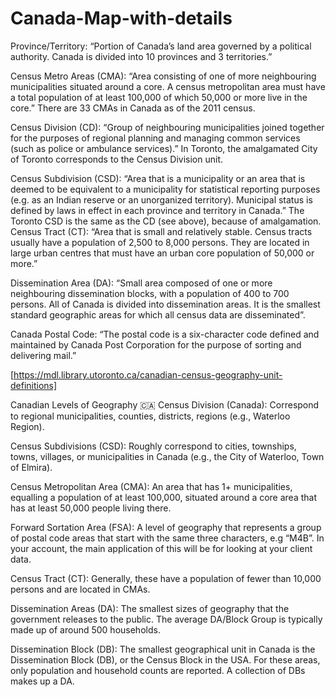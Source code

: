 # Canada-Map-with-details

Province/Territory: “Portion of Canada’s land area governed by a political authority. Canada is divided into 10 provinces and 3 territories.”

Census Metro Areas (CMA): “Area consisting of one of more neighbouring municipalities situated around a core. A census metropolitan area must have a total population of at least 100,000 of which 50,000 or more live in the core.” There are 33 CMAs in Canada as of the 2011 census.

Census Division (CD): “Group of neighbouring municipalities joined together for the purposes of regional planning and managing common services (such as police or ambulance services).” In Toronto, the amalgamated City of Toronto corresponds to the Census Division unit.

Census Subdivision (CSD): “Area that is a municipality or an area that is deemed to be equivalent to a municipality for statistical reporting purposes (e.g. as an Indian reserve or an unorganized territory). Municipal status is defined by laws in effect in each province and territory in Canada.” The Toronto CSD is the same as the CD (see above), because of amalgamation.
Census Tract (CT): “Area that is small and relatively stable. Census tracts usually have a population of 2,500 to 8,000 persons. They are located in large urban centres that must have an urban core population of 50,000 or more.”

Dissemination Area (DA): “Small area composed of one or more neighbouring dissemination blocks, with a population of 400 to 700 persons. All of Canada is divided into dissemination areas. It is the smallest standard geographic 
areas for which all census data are disseminated”.

Canada Postal Code: “The postal code is a six-character code defined and maintained by Canada Post Corporation for the purpose of sorting and delivering mail.”


[https://mdl.library.utoronto.ca/canadian-census-geography-unit-definitions]

Canadian Levels of Geography  🇨🇦
Census Division (Canada):
Correspond to regional municipalities, counties, districts, regions (e.g., Waterloo Region). 

 

Census Subdivisions (CSD):
Roughly correspond to cities, townships, towns, villages, or municipalities in Canada (e.g., the City of Waterloo, Town of Elmira).

 

Census Metropolitan Area (CMA):
An area that has 1+ municipalities, equalling a population of at least 100,000, situated around a core area that has at least 50,000 people living there.

 

Forward Sortation Area (FSA):
A level of geography that represents a group of postal code areas that start with the same three characters, e.g “M4B”. In your account, the main application of this will be for looking at your client data.

 

Census Tract (CT):
Generally, these have a population of fewer than 10,000 persons and are located in CMAs.

 

Dissemination Areas (DA):
The smallest sizes of geography that the government releases to the public. The average DA/Block Group is typically made up of around 500 households. 

 

Dissemination Block (DB):
The smallest geographical unit in Canada is the Dissemination Block (DB), or the Census Block in the USA. For these areas, only population and household counts are reported. A collection of DBs makes up a DA.




